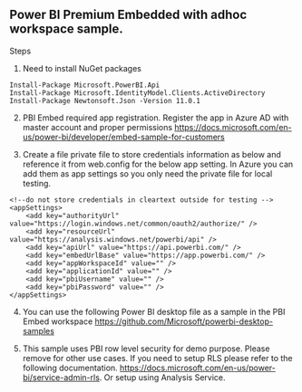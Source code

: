 ## Power BI Premium Embedded with adhoc workspace sample.
Steps

1. Need to install NuGet packages 
```
Install-Package Microsoft.PowerBI.Api
Install-Package Microsoft.IdentityModel.Clients.ActiveDirectory
Install-Package Newtonsoft.Json -Version 11.0.1
```
2. PBI Embed required app registration. Register the app in Azure AD with master account and proper permissions
https://docs.microsoft.com/en-us/power-bi/developer/embed-sample-for-customers

3. Create a file private file to store credentials information as below and reference it from web.config for the below app setting. In Azure you can add them as app settings so you only need the private file for local testing.
```
<!--do not store credentials in cleartext outside for testing -->
<appSettings>
	<add key="authorityUrl" value="https://login.windows.net/common/oauth2/authorize/" />
	<add key="resourceUrl" value="https://analysis.windows.net/powerbi/api" />
	<add key="apiUrl" value="https://api.powerbi.com/" />
	<add key="embedUrlBase" value="https://app.powerbi.com/" />
	<add key="appWorkspaceId" value="" />
	<add key="applicationId" value="" />
	<add key="pbiUsername" value="" />
	<add key="pbiPassword" value="" />
</appSettings>
```
4. You can use the following Power BI desktop file as a sample in the PBI Embed workspace
https://github.com/Microsoft/powerbi-desktop-samples

5. This sample uses PBI row level security for demo purpose. Please remove for other use cases. If you need to setup RLS please refer to the following documentation. https://docs.microsoft.com/en-us/power-bi/service-admin-rls. Or setup using Analysis Service.
